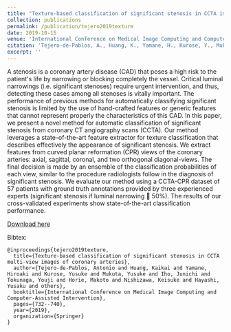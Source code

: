 ```yaml
---
title: "Texture-based classification of significant stenosis in CCTA images of coronary arteries"
collection: publications
permalink: /publication/tejero2019texture
date: 2019-10-15
venue: 'International Conference on Medical Image Computing and Computer-Assisted Intervention'
citation: 'Tejero-de-Pablos, A., Huang, K., Yamane, H., Kurose, Y., Mukuta, Y., Iho, J., Tokunaga, Y., Horie, M., Nishizawa, K., Hayashi, Y., Koyama, Y. &, Harada, T. (2019, October). Texture-based classification of significant stenosis in CCTA multi-view images of coronary arteries. In International Conference on Medical Image Computing and Computer-Assisted Intervention (pp. 732-740).'
excerpt: ''
---
```

A stenosis is a coronary artery disease (CAD) that poses a high risk to the patient's life by narrowing or blocking completely the vessel. Critical luminal narrowings (i.e. significant stenoses) require urgent intervention, and thus, detecting these cases among all stenoses is vitally important. The performance of previous methods for automatically classifying significant stenosis is limited by the use of hand-crafted features or generic features that cannot represent properly the characteristics of this CAD. In this paper, we present a novel method for automatic classification of significant stenosis from coronary CT angiography scans (CCTA). Our method leverages a state-of-the-art feature extractor for texture classification that describes effectively the appearance of significant stenosis. We extract features from curved planar reformation (CPR) views of the coronary arteries: axial, sagittal, coronal, and two orthogonal diagonal-views. The final decision is made by an ensemble of the classification probabilities of each view, similar to the procedure radiologists follow in the diagnosis of significant stenosis. We evaluate our method using a CCTA-CPR dataset of 57 patients with ground truth annotations provided by three experienced experts (significant stenosis if luminal narrowing  50%). The results of our cross-validated experiments show state-of-the-art classification performance.

[Download here](https://link.springer.com/chapter/10.1007/978-3-030-32245-8_81)

Bibtex:
```
@inproceedings{tejero2019texture,
  title={Texture-based classification of significant stenosis in CCTA multi-view images of coronary arteries},
  author={Tejero-de-Pablos, Antonio and Huang, Kaikai and Yamane, Hiroaki and Kurose, Yusuke and Mukuta, Yusuke and Iho, Junichi and Tokunaga, Youji and Horie, Makoto and Nishizawa, Keisuke and Hayashi, Yusaku and others},
  booktitle={International Conference on Medical Image Computing and Computer-Assisted Intervention},
  pages={732--740},
  year={2019},
  organization={Springer}
}
```
